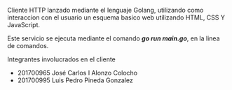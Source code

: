 Cliente HTTP lanzado mediante el lenguaje Golang, utilizando como interaccion con el usuario un esquema basico web utilizando HTML, CSS Y JavaScript.

Este servicio se ejecuta mediante el comando
***go run main.go***, en la linea de comandos.

Integrantes involucrados en el cliente
- 201700965 José Carlos I Alonzo Colocho
- 201700995 Luis Pedro Pineda Gonzalez 